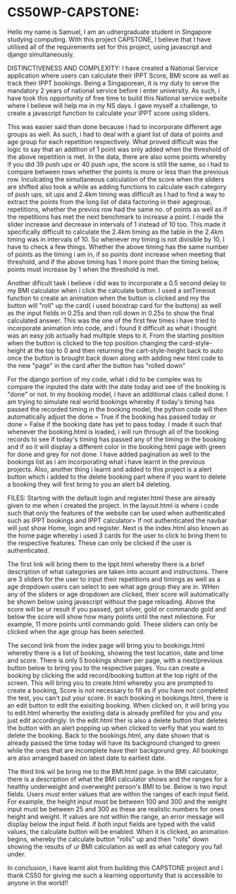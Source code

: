 # CS50WP-CAPSTONE: 
Hello my name is Samuel, I am an udnergraduate student in Singapore studying computing. With this project CAPSTONE, I believe that I have utilised all of the requirements set for this project, using javascript and django simultaneously.

DISTINCTIVENESS AND COMPLEXITY:
I have created a National Service application where users can calculate their IPPT Score, BMI score as well as track their IPPT bookings. Being a Singaporean, it is my duty to serve the mandatory 2 years of national service before i enter university. As such, i have took this opportunity of free time to build this National service website where I believe will help me in my NS days. I gave myself a challenge, to create a javascript function to calculate your IPPT score using sliders.

This was easier said than done because i had to incorporate different age groups as well. As such, i had to deal with a giant list of data of points and age group for each repetition respectively. What proved difficult was the logic to say that an addition of 1 point was only added when the threshold of the above repetition is met. In the data, there are also some points whereby if you did 39 push ups or 40 push ups, the score is still the same, so i had to compare between rows whether the points is more or less than the previous row. Inculcating the simultaneous calculation of the score when the sliders are shifted also took a while as adding functions to calculate each category of push ups, sit ups and 2.4km timing was difficult as I had to find a way to extract the points from the long list of data factoring in their agegroup, repetitions, whether the previos row had the same no. of points as well as if the repetitions has met the next benchmark to increase a point. I made the slider increase and decrease in intervals of 1 instead of 10 too. This made it specifically difficult to calculate the 2.4km timing as the table in the 2.4km timing was in intervals of 10. So whenever my timing is not divisible by 10, I have to check a few things. Whether the above timing has the same number of points as the timing i am in, if so points dont increase when meeting that threshold, and if the above timing has 1 more point than the timing below, points must increase by 1 when the threshold is met.

Another dificult task i believe i did was to incorporate a 0.5 second delay to my BMI calculator when i click the calculate button. I used a setTimeout function to create an animation when the button is clicked and my the button will "roll" up the card( i used boostrap card for the buttons) as well as the input fields in 0.25s and then roll down in 0.25s to show the final calculated answer. This was the one of the first few times i have tried to incorporate animation into code, and i found it difficult as what i thought was an easy job actually had multiple steps to it. From the starting position when the button is clicked to the top position changing the card-style-height at the top to 0 and then returning the cart-style-height back to auto once the button is brought back down along with adding new html code to the new "page" in the card after the button has "rolled down"

For the django portion of my code, what i did to be complex was to compare the inputed the date with the date today and see of the booking is "done" or not. In my booking model, i have an additional class called done. I am trying to simulate real world bookings whereby if today's timing has passed the recorded timing in the booking model, the python code will then automatically adjust the done = True if the booking has passed today or done = False if the booking date has yet to pass today. I made it such that whenever the booking.html is loaded, i will run through all of the booking records to see if today's timing has passed any of the timing in the booking and if so it will display a different color in the booking.html page with green for done and grey for not done. I have added pagination as well to the bookings list as i am incorporating what i have learnt in the previous projects. Also, another thing i learnt and added to this project is a alert button which i added to the delete booking part where if you want to delete a booking they will first bring to you an alert b4 deleting.

FILES:
Starting with the default login and register.html these are already given to me when i created the project. In the layout.html is where i code such that only the features of the website can be used when authenticated such as IPPT bookings and IPPT calculator> If not authenticated the navbar will just show Home, login and register. Next is the index.html also known as the home page whereby i used 3 cards for the user to click to bring them to the respective features. These can only be clicked if the user is authenticated.

The first link will bring them to the Ippt.html whereby there is a brief description of what categories are taken into acount and instructions. There are 3 sliders for the user to input their repetitions and timings as well as a age dropdown users can select to see what age group they are in. WHen any of the sliders or age dropdown are clicked, their score will automatically be shown below using javascript without the page reloading. Above the score will be ur result if you passed, got silver, gold or commando gold and below the score will show how many points until the next milestone. For example, 11 more points until commando gold. These sliders can only be clicked when the age group has been selected.

The second link from the index page will bring you to bookings.html whereby there is a list of booking, showing the test location, date and time and score. There is only 5 bookings shown per page, with a next/previous button below to bring you to the respective pages. You can create a booking by clicking the add record/booking button at the top right of the screen. This will bring you to create.html whereby you are prompted to create a booking, Score is not necessary to fill as if you have not completed the test, you can't put your score. In each booking in bookings.html, there is an edit button to edit the exisiting booking. When clicked on, it will bring you to edit.html whererby the existing data is already prefilled for you and you just edit accordingly. In the edit.html ther is also a delete button that deletes the button with an alert popping up when clicked to verfiy that you want to delete the booking. Back to the bookings.html, any date shown that is already passed the time today will have its background changed to green while the ones that are incomplete have their backgorund grey. All bookings are also arranged based on latest date to earliest date.

The third link wil be bring me to the BMI.html page. In the BMI calculator, there is a description of what the BMI calculator shows and the ranges for a healthy underweight and overweight person's BMI to be. Below is two input fields. Users must enter values that are within the ranges of each input field. For example, the height input must be between 100 and 300 and the weight input must be between 25 and 300 as these are realistic numbers for ones height and weight. If values are not within the range, an error message will display below the input field. if both input fields are typed with the valid values, the calculate button will be enabled. When it is clicked, an animation begins, whereby the calculate button "rolls" up and then "rolls" down showing the results of ur BMI calculation as well as what category you fall under.

In conclusion, i have learnt alot from building this CAPSTONE project and i thank CS50 for giving me such a learning opportunity that is accessible to anyone in the world!!
